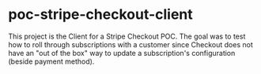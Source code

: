 # poc-stripe-checkout-client

This project is the Client for a Stripe Checkout POC. The goal was to test how to roll through subscriptions with a customer since Checkout does not have an "out of the box" way to update a subscription's configuration (beside payment method).
